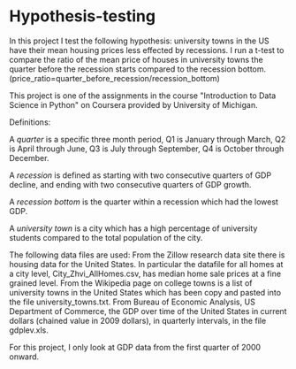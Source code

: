 # Hypothesis-testing

In this project I test the following hypothesis: university towns in the US have their mean housing prices
less effected by recessions. I run a t-test to compare the ratio of the mean price of houses in university
towns the quarter before the recession starts compared to the recession bottom. 
(price_ratio=quarter_before_recession/recession_bottom)

This project is one of the assignments in the course "Introduction to Data Science in Python" on Coursera
provided by University of Michigan.

Definitions:

A _quarter_ is a specific three month period, Q1 is January through March, Q2 is April through June, 
Q3 is July through September, Q4 is October through December.

A _recession_ is defined as starting with two consecutive quarters of GDP decline,
and ending with two consecutive quarters of GDP growth.

A _recession bottom_ is the quarter within a recession which had the lowest GDP.

A _university town_ is a city which has a high percentage of university students compared to the total 
population of the city.

The following data files are used:
From the Zillow research data site there is housing data for the United States. In particular the datafile 
for all homes at a city level, City_Zhvi_AllHomes.csv, has median home sale prices at a fine grained level.
From the Wikipedia page on college towns is a list of university towns in the United States which has been 
copy and pasted into the file university_towns.txt.
From Bureau of Economic Analysis, US Department of Commerce, the GDP over time of the United States 
in current dollars (chained value in 2009 dollars), in quarterly intervals, in the file gdplev.xls. 

For this project, I only look at GDP data from the first quarter of 2000 onward.
